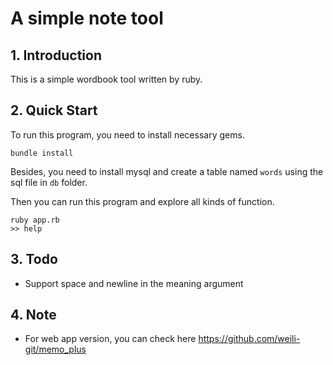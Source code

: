 # A simple note tool

## 1. Introduction

This is a simple wordbook tool written by ruby.

## 2. Quick Start
To run this program, you need to install necessary gems. 

```
bundle install
```

Besides, you need to install mysql and create a table named `words` using the sql file in `db` folder.

Then you can run this program and explore all kinds of function.

```
ruby app.rb
>> help
```

## 3. Todo
* Support space and newline in the meaning argument

## 4. Note
* For web app version, you can check here https://github.com/weili-git/memo_plus
